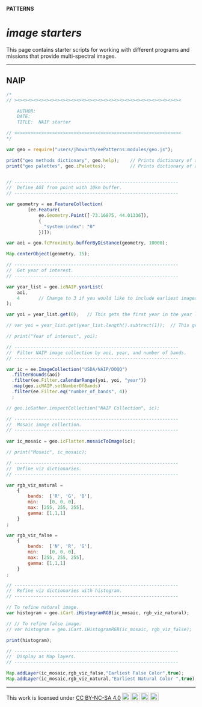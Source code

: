 __PATTERNS__  

# __*image starters*__  

This page contains starter scripts for working with different programs and missions that provide multi-spectral images.  

---  

## __NAIP__  

```js
/*    
// ><><><><><><><><><><><><><><><><><><><><><><><><><><><><><><><

    AUTHOR:     
    DATE:       
    TITLE:  NAIP starter 

// ><><><><><><><><><><><><><><><><><><><><><><><><><><><><><><><
*/

var geo = require("users/jhowarth/eePatterns:modules/geo.js");

print("geo methods dictionary", geo.help);    // Prints dictionary of all tools in module.  
print("geo palettes", geo.iPalettes);         // Prints dictionary of all palettes in module. 


// -------------------------------------------------------------
//  Define AOI from point with 10km buffer.
// -------------------------------------------------------------

var geometry = ee.FeatureCollection(
        [ee.Feature(
            ee.Geometry.Point([-73.16875, 44.01336]),
            {
              "system:index": "0"
            })]);

var aoi = geo.fcProximity.bufferByDistance(geometry, 10000);

Map.centerObject(geometry, 15);

// -------------------------------------------------------------
//  Get year of interest.
// -------------------------------------------------------------

var year_list = geo.icNAIP.yearList(
    aoi,        
    4       // Change to 3 if you would like to include earliest images that lack NIR band.  
);

var yoi = year_list.get(0);   // This gets the first year in the year list.

// var yoi = year_list.get(year_list.length().subtract(1));  // This gets the last year.

// print("Year of interest", yoi);

// -------------------------------------------------------------
//  Filter NAIP image collection by aoi, year, and number of bands.
// -------------------------------------------------------------

var ic = ee.ImageCollection("USDA/NAIP/DOQQ")
  .filterBounds(aoi)
  .filter(ee.Filter.calendarRange(yoi, yoi, "year"))
  .map(geo.icNAIP.setNumberOfBands)
  .filter(ee.Filter.eq("number_of_bands", 4))
  ;

// geo.icGather.inspectCollection("NAIP Collection", ic);

// -------------------------------------------------------------
//  Mosaic image collection.
// -------------------------------------------------------------
  
var ic_mosaic = geo.icFlatten.mosaicToImage(ic);

// print("Mosaic", ic_mosaic);

// -------------------------------------------------------------
//  Define viz dictionaries.
// -------------------------------------------------------------

var rgb_viz_natural = 
    {
        bands:  ['R', 'G', 'B'],      
        min:    [0, 0, 0],        
        max: [255, 255, 255],
        gamma: [1,1,1]    
    }
;

var rgb_viz_false = 
    {
        bands:  ['N', 'R', 'G'],      
        min:    [0, 0, 0],        
        max: [255, 255, 255],
        gamma: [1,1,1]    
    }
;

// -------------------------------------------------------------
//  Refine viz dictionaries with histogram.
// -------------------------------------------------------------

// To refine natural image.
var histogram = geo.iCart.iHistogramRGB(ic_mosaic, rgb_viz_natural);

// // To refine false image.
// var histogram = geo.iCart.iHistogramRGB(ic_mosaic, rgb_viz_false);

print(histogram);

// -------------------------------------------------------------
//  Display as Map layers. 
// -------------------------------------------------------------

Map.addLayer(ic_mosaic,rgb_viz_false,"Earliest False Color",true);
Map.addLayer(ic_mosaic,rgb_viz_natural,"Earliest Natural Color ",true);


```

---

<p xmlns:cc="http://creativecommons.org/ns#" >This work is licensed under <a href="https://creativecommons.org/licenses/by-nc-sa/4.0/?ref=chooser-v1" target="_blank" rel="license noopener noreferrer" style="display:inline-block;">CC BY-NC-SA 4.0<img style="height:22px!important;margin-left:3px;vertical-align:text-bottom;" src="https://mirrors.creativecommons.org/presskit/icons/cc.svg?ref=chooser-v1" alt=""><img style="height:22px!important;margin-left:3px;vertical-align:text-bottom;" src="https://mirrors.creativecommons.org/presskit/icons/by.svg?ref=chooser-v1" alt=""><img style="height:22px!important;margin-left:3px;vertical-align:text-bottom;" src="https://mirrors.creativecommons.org/presskit/icons/nc.svg?ref=chooser-v1" alt=""><img style="height:22px!important;margin-left:3px;vertical-align:text-bottom;" src="https://mirrors.creativecommons.org/presskit/icons/sa.svg?ref=chooser-v1" alt=""></a></p>